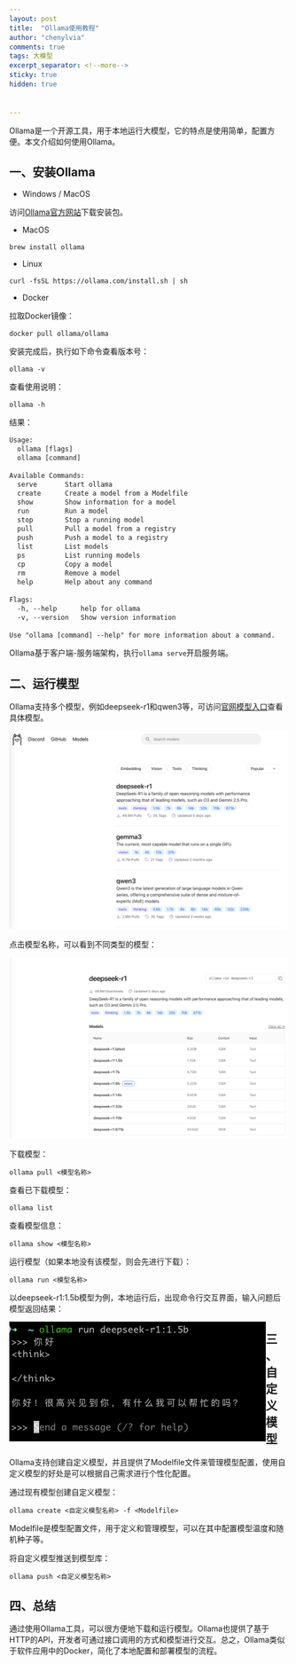```yaml
---
layout: post
title:  "Ollama使用教程"
author: "chenylvia"
comments: true
tags: 大模型
excerpt_separator: <!--more-->
sticky: true
hidden: true


---
```


Ollama是一个开源工具，用于本地运行大模型，它的特点是使用简单，配置方便。本文介绍如何使用Ollama。<!--more-->

## 一、安装Ollama

- Windows / MacOS

访问[Ollama官方网站](https://ollama.com/)下载安装包。

- MacOS

```shell
brew install ollama
```

- Linux

```shell
curl -fsSL https://ollama.com/install.sh | sh
```

- Docker

拉取Docker镜像：

```shell
docker pull ollama/ollama
```

安装完成后，执行如下命令查看版本号：

```shell
ollama -v
```

查看使用说明：

```shell
ollama -h
```

结果：

```shell
Usage:
  ollama [flags]
  ollama [command]

Available Commands:
  serve       Start ollama
  create      Create a model from a Modelfile
  show        Show information for a model
  run         Run a model
  stop        Stop a running model
  pull        Pull a model from a registry
  push        Push a model to a registry
  list        List models
  ps          List running models
  cp          Copy a model
  rm          Remove a model
  help        Help about any command

Flags:
  -h, --help      help for ollama
  -v, --version   Show version information

Use "ollama [command] --help" for more information about a command.
```

Ollama基于客户端-服务端架构，执行`ollama serve`开启服务端。

## 二、运行模型

Ollama支持多个模型，例如deepseek-r1和qwen3等，可访问[官网模型入口](https://ollama.com/search)查看具体模型。

![ollama-models](../assets/img/2025-06-22-Ollama使用教程/ollama-models.png)

点击模型名称，可以看到不同类型的模型：

![deepseek-r1-models](../assets/img/2025-06-22-Ollama使用教程/deepseek-r1-models.png)

下载模型：

```shell
ollama pull <模型名称>
```

查看已下载模型：

```shell
ollama list
```

查看模型信息：

```shell
ollama show <模型名称>
```

运行模型（如果本地没有该模型，则会先进行下载）：

```shell
ollama run <模型名称>
```

以deepseek-r1:1.5b模型为例，本地运行后，出现命令行交互界面，输入问题后模型返回结果：

<img src="../assets/img/2025-06-22-Ollama使用教程/ollama-model-cli.png" align='left' alt="ollama-model-cli" style="zoom:50%;" />

## 三、自定义模型

Ollama支持创建自定义模型，并且提供了Modelfile文件来管理模型配置，使用自定义模型的好处是可以根据自己需求进行个性化配置。

通过现有模型创建自定义模型：

```shell
ollama create <自定义模型名称> -f <Modelfile>
```

Modelfile是模型配置文件，用于定义和管理模型，可以在其中配置模型温度和随机种子等。

将自定义模型推送到模型库：

```shell
ollama push <自定义模型名称>
```

## 四、总结

通过使用Ollama工具，可以很方便地下载和运行模型。Ollama也提供了基于HTTP的API，开发者可通过接口调用的方式和模型进行交互。总之，Ollama类似于软件应用中的Docker，简化了本地配置和部署模型的流程。

